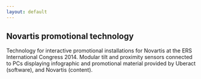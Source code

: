 ```yaml
---
layout: default
---
```


Novartis promotional technology
---------------
Technology for interactive promotional installations for Novartis at
the ERS International Congress 2014. Modular tilt and proximity
sensors connected to PCs displaying infographic and promotional
material provided by Uberact (software), and Novartis (content).
